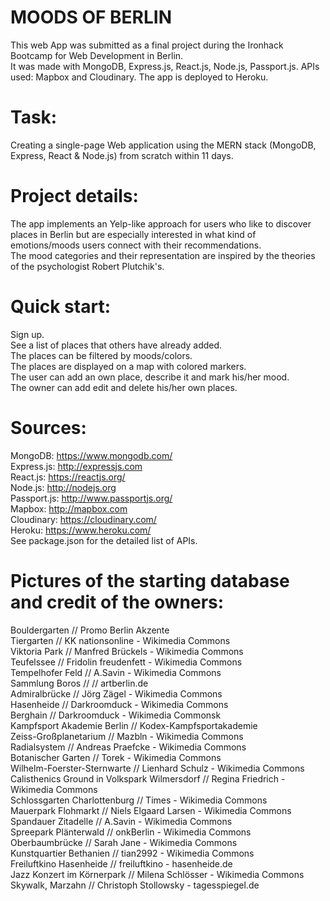# MOODS OF BERLIN

This web App was submitted as a final project during the Ironhack Bootcamp for Web Development in Berlin.\
It was made with MongoDB, Express.js, React.js, Node.js, Passport.js. APIs used: Mapbox and Cloudinary. The app is deployed to Heroku. 

# Task:

Creating a single-page Web application using the MERN stack (MongoDB, Express, React & Node.js) from scratch within 11 days.

# Project details:

The app implements an Yelp-like approach for users who like to discover places in Berlin but are especially interested in what kind of
emotions/moods users connect with their recommendations.\
The mood categories and their representation are inspired by the theories of the psychologist Robert Plutchik's.

# Quick start:

Sign up.\
See a list of places that others have already added.\
The places can be filtered by moods/colors.\
The places are displayed on a map with colored markers.\
The user can add an own place, describe it and mark his/her mood.\
The owner can add edit and delete his/her own places.

# Sources:

MongoDB: https://www.mongodb.com/ \
Express.js: http://expressjs.com \
React.js: https://reactjs.org/ \
Node.js: http://nodejs.org \
Passport.js: http://www.passportjs.org/ \
Mapbox: http://mapbox.com \
Cloudinary: https://cloudinary.com/ \
Heroku: https://www.heroku.com/ \
See package.json for the detailed list of APIs.

# Pictures of the starting database and credit of the owners:

Bouldergarten // Promo Berlin Akzente\
Tiergarten // KK nationsonline - Wikimedia Commons\
Viktoria Park // Manfred Brückels - Wikimedia Commons\
Teufelssee // Fridolin freudenfett - Wikimedia Commons\
Tempelhofer Feld // A.Savin - Wikimedia Commons\
Sammlung Boros // // artberlin.de\
Admiralbrücke // Jörg Zägel - Wikimedia Commons\
Hasenheide // Darkroomduck - Wikimedia Commons\
Berghain // Darkroomduck - Wikimedia Commonsk\
Kampfsport Akademie Berlin // Kodex-Kampfsportakademie\
Zeiss-Großplanetarium // Mazbln - Wikimedia Commons\
Radialsystem // Andreas Praefcke - Wikimedia Commons\
Botanischer Garten // Torek  - Wikimedia Commons\
Wilhelm-Foerster-Sternwarte // Lienhard Schulz - Wikimedia Commons\
Calisthenics Ground in Volkspark Wilmersdorf // Regina Friedrich - Wikimedia Commons\
Schlossgarten Charlottenburg // Times - Wikimedia Commons\
Mauerpark Flohmarkt // Niels Elgaard Larsen - Wikimedia Commons\
Spandauer Zitadelle // A.Savin - Wikimedia Commons\
Spreepark Plänterwald // onkBerlin - Wikimedia Commons\
Oberbaumbrücke // Sarah Jane - Wikimedia Commons\
Kunstquartier Bethanien // tian2992 - Wikimedia Commons\
Freiluftkino Hasenheide // freiluftkino - hasenheide.de\
Jazz Konzert im Körnerpark // Milena Schlösser - Wikimedia Commons\
Skywalk, Marzahn // Christoph Stollowsky - tagesspiegel.de
